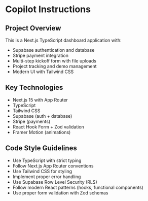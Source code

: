 # Copilot Instructions

<!-- Use this file to provide workspace-specific custom instructions to Copilot. For more details, visit https://code.visualstudio.com/docs/copilot/copilot-customization#_use-a-githubcopilotinstructionsmd-file -->

## Project Overview

This is a Next.js TypeScript dashboard application with:

- Supabase authentication and database
- Stripe payment integration
- Multi-step kickoff form with file uploads
- Project tracking and demo management
- Modern UI with Tailwind CSS

## Key Technologies

- Next.js 15 with App Router
- TypeScript
- Tailwind CSS
- Supabase (auth + database)
- Stripe (payments)
- React Hook Form + Zod validation
- Framer Motion (animations)

## Code Style Guidelines

- Use TypeScript with strict typing
- Follow Next.js App Router conventions
- Use Tailwind CSS for styling
- Implement proper error handling
- Use Supabase Row Level Security (RLS)
- Follow modern React patterns (hooks, functional components)
- Use proper form validation with Zod schemas
